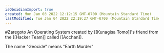 ```yaml
---
isObsidianImport: true
created: Mon Jan 03 2022 12:12:15 GMT-0700 (Mountain Standard Time)
lastModified: Tue Jan 04 2022 22:19:27 GMT-0700 (Mountain Standard Time)
---
```

#Zaregoto 
An Operating System created by [[Kunagisa Tomo]]'s friend from the [[Hacker Team]] called [[Acchan]]. 

The name "Geocide" means "Earth Murder"